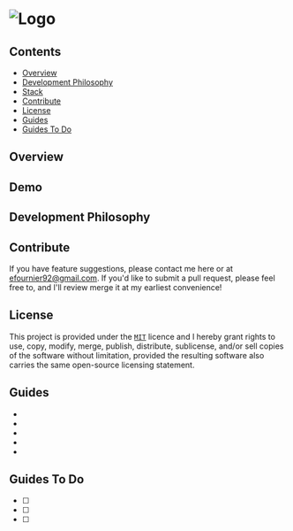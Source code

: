 # ![Logo](Configs)

## Contents
- [Overview](#overview)
- [Development Philosophy](#development-philosophy)
- [Stack](#stack)
- [Contribute](#contribute)
- [License](#license)
- [Guides](#features)
- [Guides To Do](#features-to-do)

## Overview

## Demo
[]()

## Development Philosophy

## Contribute
If you have feature suggestions, please contact me here or at efournier92@gmail.com. If you'd like to submit a pull request, please feel free to, and I'll review merge it at my earliest convenience!

## License
This project is provided under the [`MIT`](https://opensource.org/licenses/MIT) licence and I hereby grant rights to use, copy, modify, merge, publish, distribute, sublicense, and/or sell copies of the software without limitation, provided the resulting software also carries the same open-source licensing statement.

## Guides
- []()
- []()
- []()
- []()
- []()

## Guides To Do
- [ ] 
- [ ] 
- [ ] 

